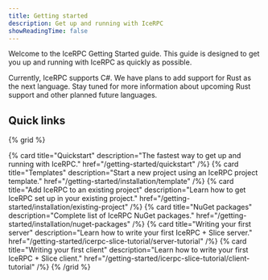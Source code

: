 ```yaml
---
title: Getting started
description: Get up and running with IceRPC
showReadingTime: false
---
```


Welcome to the IceRPC Getting Started guide. This guide is designed to get you up and running with IceRPC as quickly as
possible.

Currently, IceRPC supports C#. We have plans to add support for Rust as the next language. Stay tuned for more
information about upcoming Rust support and other planned future languages.

## Quick links

{% grid %}

{% card
   title="Quickstart"
   description="The fastest way to get up and running with IceRPC."
   href="/getting-started/quickstart" /%}
{% card
   title="Templates"
   description="Start a new project using an IceRPC project template."
   href="/getting-started/installation/template" /%}
{% card
   title="Add IceRPC to an existing project"
   description="Learn how to get IceRPC set up in your existing project."
   href="/getting-started/installation/existing-project" /%}
{% card
   title="NuGet packages"
   description="Complete list of IceRPC NuGet packages."
   href="/getting-started/installation/nuget-packages" /%}
{% card
   title="Writing your first server"
   description="Learn how to write your first IceRPC + Slice server."
   href="/getting-started/icerpc-slice-tutorial/server-tutorial" /%}
{% card
   title="Writing your first client"
   description="Learn how to write your first IceRPC + Slice client."
   href="/getting-started/icerpc-slice-tutorial/client-tutorial" /%}
{% /grid %}
